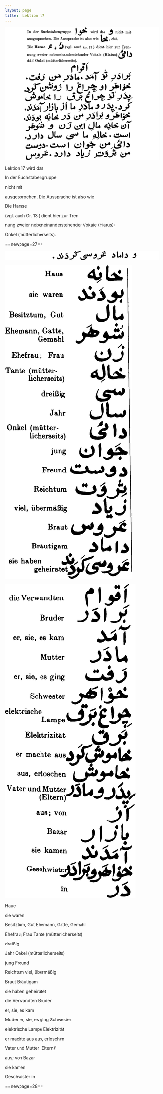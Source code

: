 ```yaml
---
layout: page
title:  Lektion 17
---
```



![image](assets/s/029.png-03.png)

Lektion 17 wird das

In der Buchstabengruppe

nicht mit

ausgesprochen. Die Aussprache ist also wie

Die Hamse

(vgl. auch Gr. 13 ) dient hier zur Tren

nung zweier nebeneinanderstehender Vokale (Hiatus):

Onkel (mütterlicherseits).





==newpage=27==

![image](assets/s/030.png-02.png)

![image](assets/s/2col/030.png-03_1L.png)

![image](assets/s/2col/030.png-03_2R.png)

Haue

sie waren

Besitztum, Gut Ehemann, Gatte, Gemahl

Ehefrau; Frau Tante (mütterlicherseits)

dreißig

Jahr Onkel (mütterlicherseits)

jung Freund

Reichtum viel, übermäßig

Braut Bräutigam

sie haben geheiratet



die Verwandten Bruder

er, sie, es kam

Mutter er, sie, es ging Schwester

elektrische Lampe Elektrizität

er machte aus aus, erloschen

Vater und Mutter (Eltern)’

aus; von Bazar

sie kamen

Geschwister in



==newpage=28==

